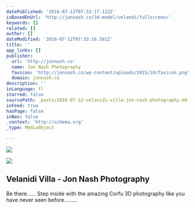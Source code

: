 ```yaml
---
datePublished: '2016-07-12T07:33:17.113Z'
isBasedOnUrl: 'http://jonnash.co/3d-model/velandi/fullscreen/'
keywords: []
related: []
author: []
dateModified: '2016-07-12T07:33:16.581Z'
title: ''
app_links: []
publisher:
  url: 'http://jonnash.co'
  name: Jon Nash Photography
  favicon: 'http://jonnash.co/wp-content/uploads/2015/10/favicon.png'
  domain: jonnash.co
description: ''
inLanguage: tl
starred: false
sourcePath: _posts/2016-07-12-velanidi-villa-jon-nash-photography.md
inFeed: true
hasPage: false
inNav: false
_context: 'http://schema.org'
_type: MediaObject

---
```

![](https://the-grid-user-content.s3-us-west-2.amazonaws.com/f9602224-5c06-49d7-81cf-c615b6033252.png)

<article style=""><img src="https://imgflo.herokuapp.com/graph/vahj1ThiexotieMo/1e066381b600576c484e3d5df5b22afa/noop.jpg?input=http%3A%2F%2Fjonnash.co%2Fwp-content%2Fuploads%2F2016%2F06%2F06.13.2016_17.04.47.jpg" /><h1>Velanidi Villa - Jon Nash Photography</h1><p>Be there...... Step inside with the amazing Corfu 3D photography like you have never seen before.........</p></article>